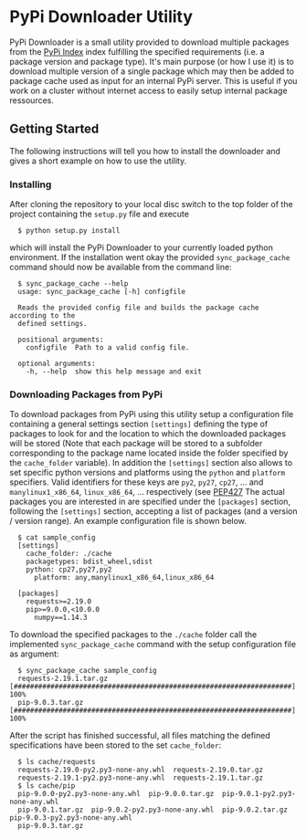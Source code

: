 # PyPi Downloader Utility


PyPi Downloader is a small utility provided to download multiple packages from
the [PyPi Index](https://pypi.org/) index fulfilling the specified requirements
(i.e. a package version and package type). It's main purpose (or how I use it)
is to download multiple version of a single package which may then be added to
package cache used as input for an internal PyPi server. This is useful if you
work on a cluster without internet access to easily setup internal package
ressources.

## Getting Started

The following instructions will tell you how to install the downloader and
gives a short example on how to use the utility.

### Installing

After cloning the repository to your local disc switch to the top folder
of the project containing the `setup.py` file and execute

```console
  $ python setup.py install
```

which will install the PyPi Downloader to your currently loaded python
environment. If the installation went okay the provided `sync_package_cache`
command should now be available from the command line:

```console
  $ sync_package_cache --help
  usage: sync_package_cache [-h] configfile

  Reads the provided config file and builds the package cache according to the
  defined settings.

  positional arguments:
    configfile  Path to a valid config file.

  optional arguments:
    -h, --help  show this help message and exit
```

### Downloading Packages from PyPi

To download packages from PyPi using this utility setup a configuration
file containing a general settings section `[settings]` defining the type
of packages to look for and the location to which the downloaded packages will
be stored (Note that each package will be stored to a subfolder corresponding
to the package name located inside the folder specified by the `cache_folder`
variable). In addition the `[settings]` section also allows to set specific
python versions and platforms using the `python` and `platform` specifiers.
Valid identifiers for these keys are `py2`, `py27`, `cp27`, ... and 
`manylinux1_x86_64`, `linux_x86_64`, ... respectively (see 
[PEP427](https://www.python.org/dev/peps/pep-0427/) The actual packages you 
are interested in are specified under the `[packages]` section, following the
`[settings]` section, accepting a list of packages (and a version /
version range). An example configuration file is shown below.

```console
  $ cat sample_config
  [settings]
    cache_folder: ./cache
    packagetypes: bdist_wheel,sdist
    python: cp27,py27,py2
	  platform: any,manylinux1_x86_64,linux_x86_64

  [packages]
    requests>=2.19.0
    pip>=9.0.0,<10.0.0
	  numpy==1.14.3
```

To download the specified packages to the `./cache` folder call the implemented
`sync_package_cache` command with the setup configuration file as argument:

```console
  $ sync_package_cache sample_config
  requests-2.19.1.tar.gz      [####################################################################]  100%
  pip-9.0.3.tar.gz            [####################################################################]  100%
```

After the script has finished successful, all files matching the defined
specifications have been stored to the set `cache_folder`:

```console
  $ ls cache/requests
  requests-2.19.0-py2.py3-none-any.whl  requests-2.19.0.tar.gz
  requests-2.19.1-py2.py3-none-any.whl  requests-2.19.1.tar.gz
  $ ls cache/pip
  pip-9.0.0-py2.py3-none-any.whl  pip-9.0.0.tar.gz  pip-9.0.1-py2.py3-none-any.whl
  pip-9.0.1.tar.gz  pip-9.0.2-py2.py3-none-any.whl  pip-9.0.2.tar.gz  pip-9.0.3-py2.py3-none-any.whl
  pip-9.0.3.tar.gz
```
